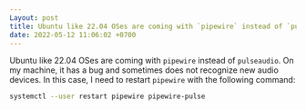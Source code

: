 ```yaml
---
Layout: post
title: Ubuntu like 22.04 OSes are coming with `pipewire` instead of `pulseaudio`. On my machine, it has a b...
date: 2022-05-12 11:06:02 +0700
---
```

Ubuntu like 22.04 OSes are coming with `pipewire` instead of `pulseaudio`. On my machine, it has a bug and sometimes does not recognize new audio devices. In this case, I need to restart `pipewire` with the following command:
```bash
systemctl --user restart pipewire pipewire-pulse
```